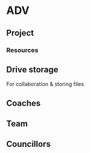 # ADV

## Project

### Resources

## Drive storage

For collaboration & storing files

## Coaches

## Team

## Councillors

